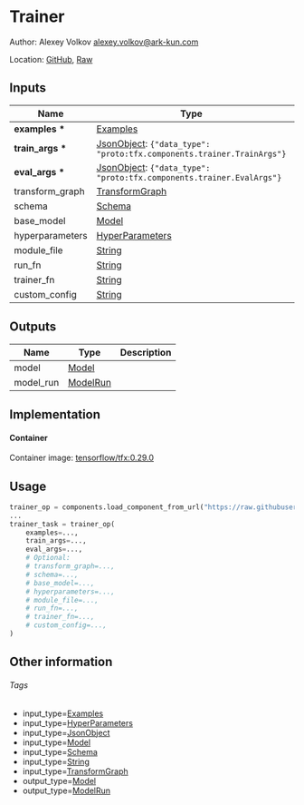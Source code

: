 <!-- BEGIN_GENERATED_CONTENT -->
# Trainer

Author: Alexey Volkov <alexey.volkov@ark-kun.com>

Location: [GitHub](https://github.com/Ark-kun/pipeline_components/blob/master/components/deprecated/tfx/Trainer/component.yaml), [Raw](https://raw.githubusercontent.com/Ark-kun/pipeline_components/master/components/deprecated/tfx/Trainer/component.yaml)

## Inputs

|Name|Type|Default|Description|
|-|-|-|-|
|**examples** **\***|[Examples]|||
|**train_args** **\***|[JsonObject]: `{"data_type": "proto:tfx.components.trainer.TrainArgs"}`|||
|**eval_args** **\***|[JsonObject]: `{"data_type": "proto:tfx.components.trainer.EvalArgs"}`|||
|transform_graph|[TransformGraph]|||
|schema|[Schema]|||
|base_model|[Model]|||
|hyperparameters|[HyperParameters]|||
|module_file|[String]|||
|run_fn|[String]|||
|trainer_fn|[String]|||
|custom_config|[String]|||

## Outputs

|Name|Type|Description|
|-|-|-|
|model|[Model]||
|model_run|[ModelRun]||

## Implementation

#### Container

Container image: [tensorflow/tfx:0.29.0](https://hub.docker.com/r/tensorflow/tfx)

## Usage

```python
trainer_op = components.load_component_from_url("https://raw.githubusercontent.com/Ark-kun/pipeline_components/master/components/deprecated/tfx/Trainer/component.yaml")
...
trainer_task = trainer_op(
    examples=...,
    train_args=...,
    eval_args=...,
    # Optional:
    # transform_graph=...,
    # schema=...,
    # base_model=...,
    # hyperparameters=...,
    # module_file=...,
    # run_fn=...,
    # trainer_fn=...,
    # custom_config=...,
)
```

## Other information

###### Tags

* input_type=[Examples]
* input_type=[HyperParameters]
* input_type=[JsonObject]
* input_type=[Model]
* input_type=[Schema]
* input_type=[String]
* input_type=[TransformGraph]
* output_type=[Model]
* output_type=[ModelRun]

[Examples]: https://github.com/Ark-kun/pipeline_components/tree/master/types/Examples
[HyperParameters]: https://github.com/Ark-kun/pipeline_components/tree/master/types/HyperParameters
[JsonObject]: https://github.com/Ark-kun/pipeline_components/tree/master/types/JsonObject
[Model]: https://github.com/Ark-kun/pipeline_components/tree/master/types/Model
[ModelRun]: https://github.com/Ark-kun/pipeline_components/tree/master/types/ModelRun
[Schema]: https://github.com/Ark-kun/pipeline_components/tree/master/types/Schema
[String]: https://github.com/Ark-kun/pipeline_components/tree/master/types/String
[TransformGraph]: https://github.com/Ark-kun/pipeline_components/tree/master/types/TransformGraph
<!-- END_GENERATED_CONTENT -->
